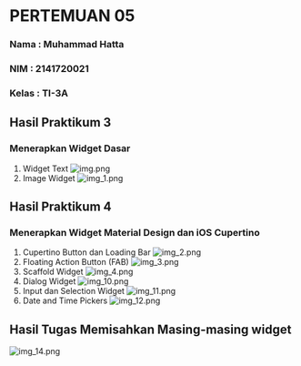 # PERTEMUAN 05

### Nama : Muhammad Hatta
### NIM : 2141720021
### Kelas : TI-3A

## Hasil Praktikum 3

### Menerapkan Widget Dasar
1. Widget Text
![img.png](img.png)
2. Image Widget
![img_1.png](img_1.png)


## Hasil Praktikum 4

### Menerapkan Widget Material Design dan iOS Cupertino
1. Cupertino Button dan Loading Bar
![img_2.png](img_2.png)
2. Floating Action Button (FAB)
![img_3.png](img_3.png)
3. Scaffold Widget
![img_4.png](img_4.png)
4. Dialog Widget
![img_10.png](img_10.png)
5. Input dan Selection Widget
![img_11.png](img_11.png)
6. Date and Time Pickers
![img_12.png](img_12.png)


## Hasil Tugas Memisahkan Masing-masing widget
![img_14.png](img_14.png)
